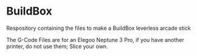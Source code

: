 # BuildBox
Respository containing the files to make a BuildBox leverless arcade stick


The G-Code Files are for an Elegoo Neptune 3 Pro, if you have another printer, do not use them; Slice your own.
